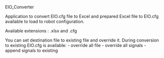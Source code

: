 EIO_Converter 

Application to convert EIO.cfg file to Excel and prepared 
Excel file to EIO.cfg available to load to robot configuration.

Available extensions : .xlsx and .cfg

You can set destination file to existing file and override it.
During conversion to existing EIO.cfg is available:
    - override all file
    - override all signals
    - append signals to existing
